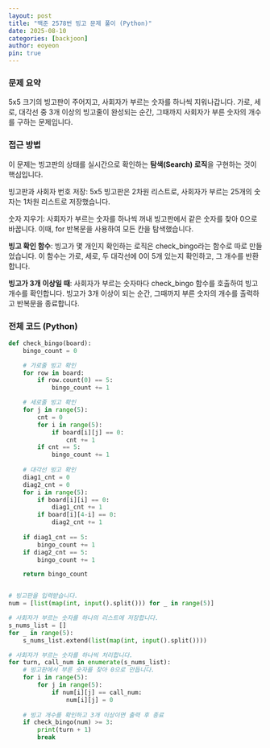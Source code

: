 ```yaml
---
layout: post
title: "백준 2578번 빙고 문제 풀이 (Python)"
date: 2025-08-10
categories: [backjoon]
author: eoyeon
pin: true
---
```


### 문제 요약
5x5 크기의 빙고판이 주어지고, 사회자가 부르는 숫자를 하나씩 지워나갑니다. 가로, 세로, 대각선 중 3개 이상의 빙고줄이 완성되는 순간, 그때까지 사회자가 부른 숫자의 개수를 구하는 문제입니다.

### 접근 방법
이 문제는 빙고판의 상태를 실시간으로 확인하는 **탐색(Search) 로직**을 구현하는 것이 핵심입니다.

빙고판과 사회자 번호 저장: 5x5 빙고판은 2차원 리스트로, 사회자가 부르는 25개의 숫자는 1차원 리스트로 저장했습니다.

숫자 지우기: 사회자가 부르는 숫자를 하나씩 꺼내 빙고판에서 같은 숫자를 찾아 0으로 바꿉니다. 이때, for 반복문을 사용하여 모든 칸을 탐색했습니다.

**빙고 확인 함수**: 빙고가 몇 개인지 확인하는 로직은 check_bingo라는 함수로 따로 만들었습니다. 이 함수는 가로, 세로, 두 대각선에 0이 5개 있는지 확인하고, 그 개수를 반환합니다.

**빙고가 3개 이상일 때**: 사회자가 부르는 숫자마다 check_bingo 함수를 호출하여 빙고 개수를 확인합니다. 빙고가 3개 이상이 되는 순간, 그때까지 부른 숫자의 개수를 출력하고 반복문을 종료합니다.

### 전체 코드 (Python)

```python
def check_bingo(board):
    bingo_count = 0

    # 가로줄 빙고 확인
    for row in board:
        if row.count(0) == 5:
            bingo_count += 1

    # 세로줄 빙고 확인
    for j in range(5):
        cnt = 0
        for i in range(5):
            if board[i][j] == 0:
                cnt += 1
        if cnt == 5:
            bingo_count += 1
    
    # 대각선 빙고 확인
    diag1_cnt = 0
    diag2_cnt = 0
    for i in range(5):
        if board[i][i] == 0:
            diag1_cnt += 1
        if board[i][4-i] == 0:
            diag2_cnt += 1
    
    if diag1_cnt == 5:
        bingo_count += 1
    if diag2_cnt == 5:
        bingo_count += 1

    return bingo_count


# 빙고판을 입력받습니다.
num = [list(map(int, input().split())) for _ in range(5)]

# 사회자가 부르는 숫자를 하나의 리스트에 저장합니다.
s_nums_list = []
for _ in range(5):
    s_nums_list.extend(list(map(int, input().split())))

# 사회자가 부르는 숫자를 하나씩 처리합니다.
for turn, call_num in enumerate(s_nums_list):
    # 빙고판에서 부른 숫자를 찾아 0으로 만듭니다.
    for i in range(5):
        for j in range(5):
            if num[i][j] == call_num:
                num[i][j] = 0
                
    # 빙고 개수를 확인하고 3개 이상이면 출력 후 종료
    if check_bingo(num) >= 3:
        print(turn + 1)
        break
```
